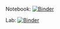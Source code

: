Notebook: [![Binder](https://mybinder.org/badge_logo.svg)](https://mybinder.org/v2/gh/jsljr-jsljr/BIOS512-binder/main)

Lab: [![Binder](https://mybinder.org/badge_logo.svg)](https://mybinder.org/v2/gh/jsljr-jsljr/BIOS512-binder/main?urlpath=lab)
